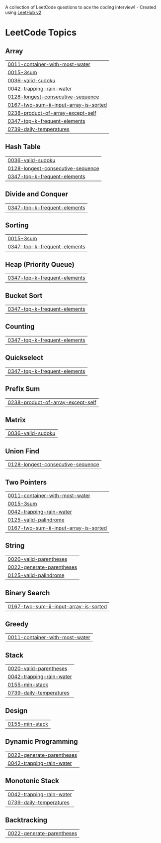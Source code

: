 A collection of LeetCode questions to ace the coding interview! - Created using [LeetHub v2](https://github.com/arunbhardwaj/LeetHub-2.0)
<!---LeetCode Topics Start-->
# LeetCode Topics
## Array
|  |
| ------- |
| [0011-container-with-most-water](https://github.com/fulati/Leetcode_Grind/tree/master/0011-container-with-most-water) |
| [0015-3sum](https://github.com/fulati/Leetcode_Grind/tree/master/0015-3sum) |
| [0036-valid-sudoku](https://github.com/fulati/Leetcode_Grind/tree/master/0036-valid-sudoku) |
| [0042-trapping-rain-water](https://github.com/fulati/Leetcode_Grind/tree/master/0042-trapping-rain-water) |
| [0128-longest-consecutive-sequence](https://github.com/fulati/Leetcode_Grind/tree/master/0128-longest-consecutive-sequence) |
| [0167-two-sum-ii-input-array-is-sorted](https://github.com/fulati/Leetcode_Grind/tree/master/0167-two-sum-ii-input-array-is-sorted) |
| [0238-product-of-array-except-self](https://github.com/fulati/Leetcode_Grind/tree/master/0238-product-of-array-except-self) |
| [0347-top-k-frequent-elements](https://github.com/fulati/Leetcode_Grind/tree/master/0347-top-k-frequent-elements) |
| [0739-daily-temperatures](https://github.com/fulati/Leetcode_Grind/tree/master/0739-daily-temperatures) |
## Hash Table
|  |
| ------- |
| [0036-valid-sudoku](https://github.com/fulati/Leetcode_Grind/tree/master/0036-valid-sudoku) |
| [0128-longest-consecutive-sequence](https://github.com/fulati/Leetcode_Grind/tree/master/0128-longest-consecutive-sequence) |
| [0347-top-k-frequent-elements](https://github.com/fulati/Leetcode_Grind/tree/master/0347-top-k-frequent-elements) |
## Divide and Conquer
|  |
| ------- |
| [0347-top-k-frequent-elements](https://github.com/fulati/Leetcode_Grind/tree/master/0347-top-k-frequent-elements) |
## Sorting
|  |
| ------- |
| [0015-3sum](https://github.com/fulati/Leetcode_Grind/tree/master/0015-3sum) |
| [0347-top-k-frequent-elements](https://github.com/fulati/Leetcode_Grind/tree/master/0347-top-k-frequent-elements) |
## Heap (Priority Queue)
|  |
| ------- |
| [0347-top-k-frequent-elements](https://github.com/fulati/Leetcode_Grind/tree/master/0347-top-k-frequent-elements) |
## Bucket Sort
|  |
| ------- |
| [0347-top-k-frequent-elements](https://github.com/fulati/Leetcode_Grind/tree/master/0347-top-k-frequent-elements) |
## Counting
|  |
| ------- |
| [0347-top-k-frequent-elements](https://github.com/fulati/Leetcode_Grind/tree/master/0347-top-k-frequent-elements) |
## Quickselect
|  |
| ------- |
| [0347-top-k-frequent-elements](https://github.com/fulati/Leetcode_Grind/tree/master/0347-top-k-frequent-elements) |
## Prefix Sum
|  |
| ------- |
| [0238-product-of-array-except-self](https://github.com/fulati/Leetcode_Grind/tree/master/0238-product-of-array-except-self) |
## Matrix
|  |
| ------- |
| [0036-valid-sudoku](https://github.com/fulati/Leetcode_Grind/tree/master/0036-valid-sudoku) |
## Union Find
|  |
| ------- |
| [0128-longest-consecutive-sequence](https://github.com/fulati/Leetcode_Grind/tree/master/0128-longest-consecutive-sequence) |
## Two Pointers
|  |
| ------- |
| [0011-container-with-most-water](https://github.com/fulati/Leetcode_Grind/tree/master/0011-container-with-most-water) |
| [0015-3sum](https://github.com/fulati/Leetcode_Grind/tree/master/0015-3sum) |
| [0042-trapping-rain-water](https://github.com/fulati/Leetcode_Grind/tree/master/0042-trapping-rain-water) |
| [0125-valid-palindrome](https://github.com/fulati/Leetcode_Grind/tree/master/0125-valid-palindrome) |
| [0167-two-sum-ii-input-array-is-sorted](https://github.com/fulati/Leetcode_Grind/tree/master/0167-two-sum-ii-input-array-is-sorted) |
## String
|  |
| ------- |
| [0020-valid-parentheses](https://github.com/fulati/Leetcode_Grind/tree/master/0020-valid-parentheses) |
| [0022-generate-parentheses](https://github.com/fulati/Leetcode_Grind/tree/master/0022-generate-parentheses) |
| [0125-valid-palindrome](https://github.com/fulati/Leetcode_Grind/tree/master/0125-valid-palindrome) |
## Binary Search
|  |
| ------- |
| [0167-two-sum-ii-input-array-is-sorted](https://github.com/fulati/Leetcode_Grind/tree/master/0167-two-sum-ii-input-array-is-sorted) |
## Greedy
|  |
| ------- |
| [0011-container-with-most-water](https://github.com/fulati/Leetcode_Grind/tree/master/0011-container-with-most-water) |
## Stack
|  |
| ------- |
| [0020-valid-parentheses](https://github.com/fulati/Leetcode_Grind/tree/master/0020-valid-parentheses) |
| [0042-trapping-rain-water](https://github.com/fulati/Leetcode_Grind/tree/master/0042-trapping-rain-water) |
| [0155-min-stack](https://github.com/fulati/Leetcode_Grind/tree/master/0155-min-stack) |
| [0739-daily-temperatures](https://github.com/fulati/Leetcode_Grind/tree/master/0739-daily-temperatures) |
## Design
|  |
| ------- |
| [0155-min-stack](https://github.com/fulati/Leetcode_Grind/tree/master/0155-min-stack) |
## Dynamic Programming
|  |
| ------- |
| [0022-generate-parentheses](https://github.com/fulati/Leetcode_Grind/tree/master/0022-generate-parentheses) |
| [0042-trapping-rain-water](https://github.com/fulati/Leetcode_Grind/tree/master/0042-trapping-rain-water) |
## Monotonic Stack
|  |
| ------- |
| [0042-trapping-rain-water](https://github.com/fulati/Leetcode_Grind/tree/master/0042-trapping-rain-water) |
| [0739-daily-temperatures](https://github.com/fulati/Leetcode_Grind/tree/master/0739-daily-temperatures) |
## Backtracking
|  |
| ------- |
| [0022-generate-parentheses](https://github.com/fulati/Leetcode_Grind/tree/master/0022-generate-parentheses) |
<!---LeetCode Topics End-->